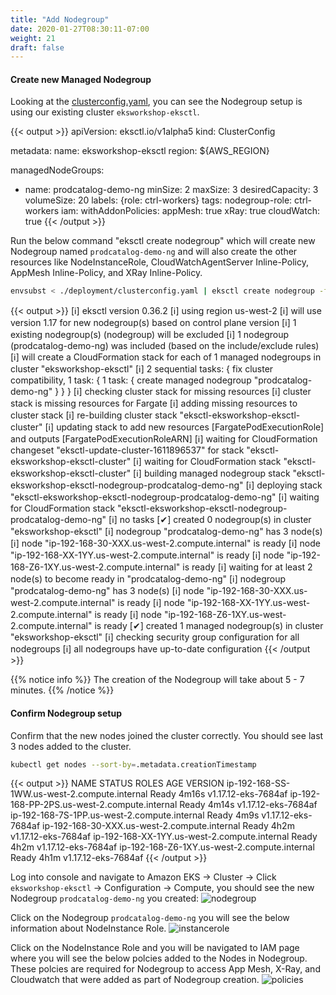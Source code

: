 ```yaml
---
title: "Add Nodegroup"
date: 2020-01-27T08:30:11-07:00
weight: 21
draft: false
---
```



#### Create new Managed Nodegroup

Looking at the [clusterconfig.yaml](https://github.com/aws-containers/eks-app-mesh-polyglot-demo/blob/master/deployment/clusterconfig.yaml), you can see the Nodegroup setup is using our existing cluster `eksworkshop-eksctl`.

{{< output >}}
apiVersion: eksctl.io/v1alpha5
kind: ClusterConfig

metadata:
  name: eksworkshop-eksctl
  region: ${AWS_REGION}

managedNodeGroups:
  - name: prodcatalog-demo-ng
    minSize: 2
    maxSize: 3
    desiredCapacity: 3
    volumeSize: 20
    labels: {role: ctrl-workers}
    tags:
      nodegroup-role: ctrl-workers
    iam:
      withAddonPolicies:
        appMesh: true
        xRay: true
        cloudWatch: true
{{< /output >}}

Run the below command "eksctl create nodegroup" which will create new Nodegroup named `prodcatalog-demo-ng` and will also create 
the other resources like NodeInstanceRole, CloudWatchAgentServer Inline-Policy, AppMesh Inline-Policy, and XRay Inline-Policy.

```bash
envsubst < ./deployment/clusterconfig.yaml | eksctl create nodegroup -f -
```

{{< output >}}
[ℹ]  eksctl version 0.36.2
[ℹ]  using region us-west-2
[ℹ]  will use version 1.17 for new nodegroup(s) based on control plane version
[ℹ]  1 existing nodegroup(s) (nodegroup) will be excluded
[ℹ]  1 nodegroup (prodcatalog-demo-ng) was included (based on the include/exclude rules)
[ℹ]  will create a CloudFormation stack for each of 1 managed nodegroups in cluster "eksworkshop-eksctl"
[ℹ]  2 sequential tasks: { fix cluster compatibility, 1 task: { 1 task: { create managed nodegroup "prodcatalog-demo-ng" } } }
[ℹ]  checking cluster stack for missing resources
[ℹ]  cluster stack is missing resources for Fargate
[ℹ]  adding missing resources to cluster stack
[ℹ]  re-building cluster stack "eksctl-eksworkshop-eksctl-cluster"
[ℹ]  updating stack to add new resources [FargatePodExecutionRole] and outputs [FargatePodExecutionRoleARN]
[ℹ]  waiting for CloudFormation changeset "eksctl-update-cluster-1611896537" for stack "eksctl-eksworkshop-eksctl-cluster"
[ℹ]  waiting for CloudFormation stack "eksctl-eksworkshop-eksctl-cluster"
[ℹ]  building managed nodegroup stack "eksctl-eksworkshop-eksctl-nodegroup-prodcatalog-demo-ng"
[ℹ]  deploying stack "eksctl-eksworkshop-eksctl-nodegroup-prodcatalog-demo-ng"
[ℹ]  waiting for CloudFormation stack "eksctl-eksworkshop-eksctl-nodegroup-prodcatalog-demo-ng"
[ℹ]  no tasks
[✔]  created 0 nodegroup(s) in cluster "eksworkshop-eksctl"
[ℹ]  nodegroup "prodcatalog-demo-ng" has 3 node(s)
[ℹ]  node "ip-192-168-30-XXX.us-west-2.compute.internal" is ready
[ℹ]  node "ip-192-168-XX-1YY.us-west-2.compute.internal" is ready
[ℹ]  node "ip-192-168-Z6-1XY.us-west-2.compute.internal" is ready
[ℹ]  waiting for at least 2 node(s) to become ready in "prodcatalog-demo-ng"
[ℹ]  nodegroup "prodcatalog-demo-ng" has 3 node(s)
[ℹ]  node "ip-192-168-30-XXX.us-west-2.compute.internal" is ready
[ℹ]  node "ip-192-168-XX-1YY.us-west-2.compute.internal" is ready
[ℹ]  node "ip-192-168-Z6-1XY.us-west-2.compute.internal" is ready
[✔]  created 1 managed nodegroup(s) in cluster "eksworkshop-eksctl"
[ℹ]  checking security group configuration for all nodegroups
[ℹ]  all nodegroups have up-to-date configuration
{{< /output >}}

{{% notice info %}}
The creation of the Nodegroup will take about 5 - 7 minutes.
{{% /notice %}}

#### Confirm Nodegroup setup

Confirm that the new nodes joined the cluster correctly. You should see last 3 nodes added to the cluster.

```bash
kubectl get nodes --sort-by=.metadata.creationTimestamp
```
{{< output >}}
NAME                                           STATUS   ROLES    AGE     VERSION
ip-192-168-SS-1WW.us-west-2.compute.internal   Ready    <none>   4m16s   v1.17.12-eks-7684af
ip-192-168-PP-2PS.us-west-2.compute.internal   Ready    <none>   4m14s   v1.17.12-eks-7684af
ip-192-168-7S-1PP.us-west-2.compute.internal   Ready    <none>   4m9s    v1.17.12-eks-7684af
ip-192-168-30-XXX.us-west-2.compute.internal   Ready    <none>   4h2m    v1.17.12-eks-7684af 
ip-192-168-XX-1YY.us-west-2.compute.internal   Ready    <none>   4h2m    v1.17.12-eks-7684af
ip-192-168-Z6-1XY.us-west-2.compute.internal   Ready    <none>   4h1m    v1.17.12-eks-7684af
{{< /output >}}

Log into console and navigate to Amazon EKS -> Cluster -> Click `eksworkshop-eksctl` -> Configuration -> Compute, you should see the new Nodegroup `prodcatalog-demo-ng` you created:
![nodegroup](/images/app_mesh_fargate/eks-nodegroup1.png)

Click on the Nodegroup `prodcatalog-demo-ng` you will see the below information about NodeInstance Role.
![instancerole](/images/app_mesh_fargate/instancerole.png)

Click on the NodeInstance Role and you will be navigated to IAM page where you will see the below polcies added to the Nodes in Nodegroup. These polcies are required for Nodegroup to access App Mesh, X-Ray, and Cloudwatch that were added as part of Nodegroup creation.
![policies](/images/app_mesh_fargate/policies.png)

